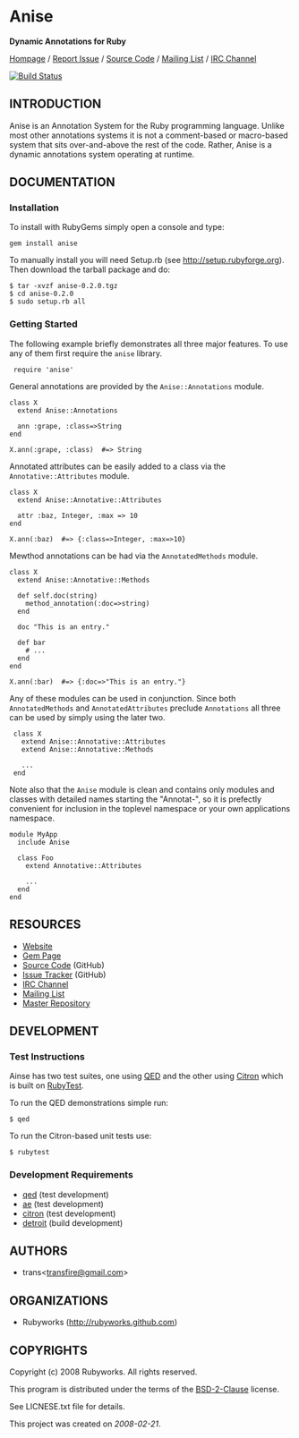 # <span class="ititle">Anise</span>

<b class="isummary">Dynamic Annotations for Ruby</b>

[Hompage](http://rubyworks.github.com/anise) /
[Report Issue](http://github.com/rubyworks/anise/issues) /
[Source Code](http://github.com/rubyworks/anise) /
[Mailing List](http://groups.google.com/group/rubyworks-mailinglist) /
[IRC Channel](http://chat.us.freenode.new/rubyworks)

[![Build Status](https://secure.travis-ci.org/rubyworks/anise.png)](http://travis-ci.org/rubyworks/anise)


## INTRODUCTION

<p class="idescription">
Anise is an Annotation System for the Ruby programming language.
Unlike most other annotations systems it is not a comment-based or
macro-based system that sits over-and-above the rest of the code.
Rather, Anise is a dynamic annotations system operating at runtime.
</p>


## DOCUMENTATION

### Installation

To install with RubyGems simply open a console and type:

    gem install anise

To manually install you will need Setup.rb (see http://setup.rubyforge.org).
Then download the tarball package and do:

    $ tar -xvzf anise-0.2.0.tgz
    $ cd anise-0.2.0
    $ sudo setup.rb all


### Getting Started

The following example briefly demonstrates all three major features. To use
any of them first require the `anise` library.

     require 'anise'

General annotations are provided by the `Anise::Annotations` module.

    class X
      extend Anise::Annotations

      ann :grape, :class=>String
    end

    X.ann(:grape, :class)  #=> String

Annotated attributes can be easily added to a class via the `Annotative::Attributes`
module.

    class X
      extend Anise::Annotative::Attributes

      attr :baz, Integer, :max => 10
    end

    X.ann(:baz)  #=> {:class=>Integer, :max=>10}

Mewthod annotations can be had via the `AnnotatedMethods` module.

    class X
      extend Anise::Annotative::Methods

      def self.doc(string)
        method_annotation(:doc=>string)
      end

      doc "This is an entry."

      def bar
        # ...
      end
    end

    X.ann(:bar)  #=> {:doc=>"This is an entry."}

Any of these modules can be used in conjunction. Since both `AnnotatedMethods`
and `AnnotatedAttributes` preclude `Annotations` all three can be used by simply
using the later two.

     class X
       extend Anise::Annotative::Attributes
       extend Anise::Annotative::Methods

       ...
     end

Note also that the `Anise` module is clean and contains only modules and classes
with detailed names starting the "Annotat-", so it is prefectly convenient for
inclusion in the toplevel namespace or your own applications namespace.

    module MyApp
      include Anise

      class Foo
        extend Annotative::Attributes

        ...
      end
    end


## RESOURCES

<ul>
<li><a class="iresource" href="http://rubyworks.github.com/anise" name="home">Website</a></li>
<li><a class="iresource" href="http://rubygems.org/gems/anise" name="gem">Gem Page</a></li>
<li><a class="iresource" href="http://github.com/rubyworks/anise" name="code">Source Code</a> (GitHub)</li>
<li><a class="iresource" href="http://github.com/rubyworks/anise/issues" name="bugs">Issue Tracker</a> (GitHub)</li>
<li><a class="iresource" href="http://chat.us.freenode.net/rubyworks" name="chat">IRC Channel</a></li>
<li><a class="iresource" href="http://groups.google.com/groups/rubyworks-mailinglist" name="mail">Mailing List</a></li>
<li><a class="irepository" href="http://github.com/rubyworks/anise.git" name="upstream">Master Repository</a></li>
</ul>


## DEVELOPMENT

### Test Instructions

Ainse has two test suites, one using [QED](http://rubyworks.github.com/qed) and
the other using [Citron](http://rubyworks.github.com/citron) which is built on
[RubyTest](http://rubyworks.github.com/rubytest).

To run the QED demonstrations simple run:

    $ qed

To run the Citron-based unit tests use:

    $ rubytest

### Development Requirements

<ul>
<li class="irequirement"><a href="http://rubyworks.github.com/qed" class="name">qed</a> (<span class="groups">test development</span>)</li>
<li class="irequirement"><a href="http://rubyworks.github.com/ae" class="name">ae</a> (<span class="groups">test development</span>)</li>
<li class="irequirement"><a href="http://rubyworks.github.com/citron" class="name">citron</a> (<span class="groups">test development</span>)</li>
<li class="irequirement"><a href="http://rubyworks.github.com/detroit" class="name">detroit</a> (<span class="groups">build development</span>)</li>
</ul>


## AUTHORS

<ul>
<li class="iauthor vcard">
  <span class="nickname">trans</span>&lt;<a href="mailto:transfire@gmail.com" class="email">transfire@gmail.com</a>&gt;</span>
</li>
</ul>


## ORGANIZATIONS

<ul>
<li class="iorganization"><span class="name">Rubyworks</span> (<a class="website" href="http://rubyworks.github.com">http://rubyworks.github.com</a>)</li>
</ul>


## COPYRIGHTS

<div class="icopyright">
<p>Copyright (c) <span class="year">2008</span> <span class="holder">Rubyworks</span>. All rights reserved.</p>

<p>This program is distributed under the terms of the <a href="http://www.spdx.org/licenses/BSD-2-Clause" class="license">BSD-2-Clause</a> license.</p>
</div>

See LICNESE.txt file for details.

This project was created on <i class="icreated">2008-02-21</i>.

